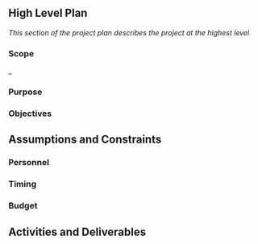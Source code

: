 


## High Level Plan

_This section of the project plan describes the project at the highest level_

### Scope

_

### Purpose


### Objectives


## Assumptions and Constraints

### Personnel


### Timing

### Budget


## Activities and Deliverables
